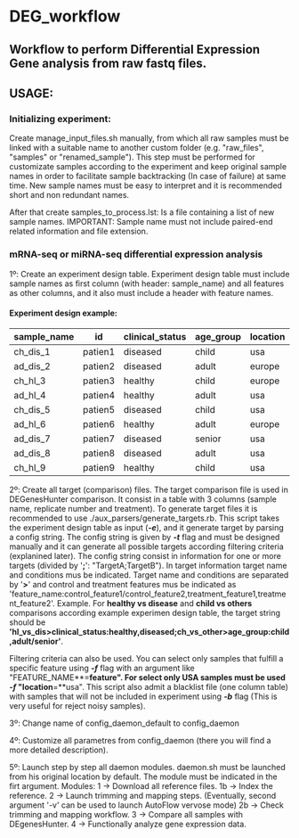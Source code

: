 # DEG_workflow
## Workflow to perform Differential Expression Gene analysis from raw fastq files.

## USAGE:

###	Initializing experiment: 
Create manage_input_files.sh manually, from which all raw samples must be linked with a suitable name to another custom folder (e.g. "raw_files", "samples" or "renamed_sample"). This step must be performed for customizate samples according to the experiment and keep original sample names in order to facilitate sample backtracking (In case of failure) at same time. New sample names must be easy to interpret and it is recommended short and non redundant names. 

After that create samples_to_process.lst: Is a file containing a list of new sample names. IMPORTANT: Sample name must not include paired-end related information and file extension.

### mRNA-seq or miRNA-seq differential expression analysis 
1º: Create an experiment design table. Experiment design table must include sample names as first column (with header: sample_name) and all features as other columns, and it also must include a header with feature names. 

#### Experiment design example:

|sample_name|id|clinical_status|age_group|location|
|-|-|-|-|-|
|ch_dis_1|patien1|diseased|child|usa|
|ad_dis_2|patien2|diseased|adult|europe|
|ch_hl_3|patien3|healthy|child|europe|
|ad_hl_4|patien4|healthy|adult|usa|
|ch_dis_5|patien5|diseased|child|usa|
|ad_hl_6|patien6|healthy|adult|europe|
|ad_dis_7|patien7|diseased|senior|usa|
|ad_dis_8|patien8|diseased|adult|usa|
|ch_hl_9|patien9|healthy|child|usa|


2º: Create all target (comparison) files. The target comparison file is used in DEGenesHunter comparison. It consist in a table with 3 columns (sample name, replicate number and treatment). To generate target files it is recommended to use ./aux_parsers/generate_targets.rb. This script takes the experiment design table as input (***-e***), and it generate target by parsing a config string. The config string is given by ***-t*** flag and must be designed manually and it can generate all possible targets according filtering criteria (explanined later). The config string consist in information for one or more targets (divided by '**;**': "TargetA;TargetB"). In target information target name and conditions mus be indicated. Target name and conditions are separated by '**>**' and control and treatment features mus be indicated as 'feature_name:control_feature1/control_feature2,treatment_feature1,treatment_feature2'. Example. For **healthy vs disease** and **child vs others** comparisons according example experimen design table, the target string should be **'**hl_vs_dis**>**clinical_status**:**healthy**,**diseased**;**ch_vs_other**>**age_group**:**child**,**adult**/**senior**'**. 

Filtering criteria can also be used. You can select only samples that fulfill a specific feature using ***-f*** flag with an argument like "FEATURE_NAME**=**feature". For select only USA samples must be used ***-f*** "location**=**usa". This script also admit a blacklist file (one column table) with samples that will not be included in experiment using ***-b*** flag (This is very useful for reject noisy samples). 



3º: Change name of config_daemon_default to config_daemon

4º: Customize all parametres from config_daemon (there you will find a more detailed description).

5º: Launch step by step all daemon modules. daemon.sh must be launched from his original location by default. The module must be indicated in the firt argument.
  Modules:
  1 -> Download all reference files.
  1b -> Index the reference.
  2 -> Launch trimming and mapping steps. (Eventually, second argument '-v' can be used to launch AutoFlow vervose mode)
  2b -> Check trimming and mapping workflow.
  3 -> Compare all samples with DEgenesHunter.
  4 -> Functionally analyze gene expression data. 
